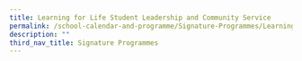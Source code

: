 ```yaml
---
title: Learning for Life Student Leadership and Community Service
permalink: /school-calendar-and-programme/Signature-Programmes/Learning-for-Life-Leadership-and-Service
description: ""
third_nav_title: Signature Programmes
---
```

